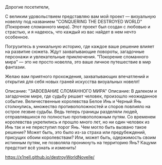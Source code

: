 Дорогие посетители,

С великим удовольствием представляю вам мой проект — визуальную новеллу под названием "CONQUERING THE DESTROYED WORLD" (Покорение сломанного мира).
Этот проект был создан с любовью и страстью, и я надеюсь, что каждый из вас найдет в нем нечто особенное.

Погрузитесь в уникальную историю, где каждое ваше решение влияет на развитие сюжета.
Ждут захватывающие повороты, загадочные персонажи и увлекательные приключения. "Покорение сломанного мира" — это не просто новелла, это ваше личное путешествие в мир фантазии.

Желаю вам приятного прохождения, захватывающих впечатлений и открытия для себя новых граней искусства визуальных новелл!

Описание: "ЗАВОЕВАНИЕ СЛОМАННОГО МИРА" Описание: В далеком и загадочном мире, где судьбу решает человек, произошло неожиданное событие.
Величественные королевства Белое Инь и Черный Янь столкнулись, множество противоположностей и споров повлияло на острое лезвие судьбы. 
Ведь теперь границы разделяли людей, отправлявшихся по полностью противоположным путям.
Со временем королевства укрепились и прошло много лет, но ни один человек из Инь так и не переступил порог Янь.
Чем могло быть вызвано такое решение? Может быть, это было из-за страха или предубеждений, присущих обоим королевствам?
Или, может быть, одержимость своим истинным путям, не позволяла проникнуть на территорию Янь? Кацуми предстоит всё узнать и изменить!

https://x1nell.github.io/destroyWorldNovelle/
